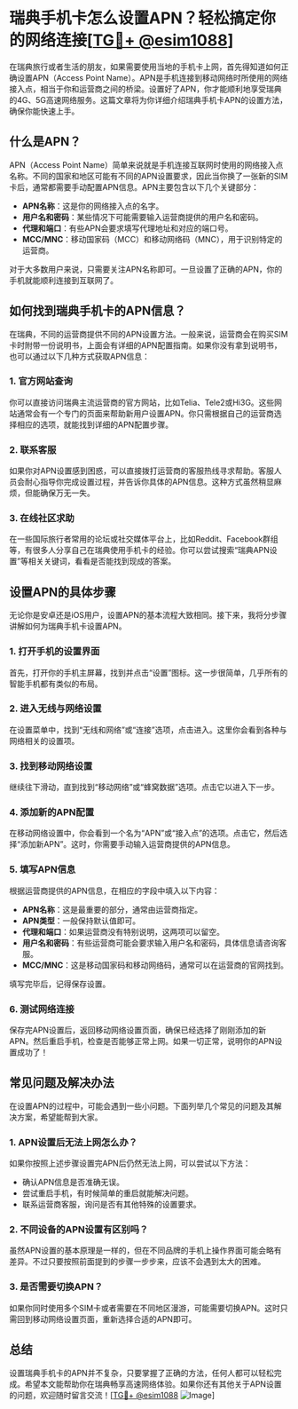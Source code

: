 # 瑞典手机卡怎么设置APN？轻松搞定你的网络连接[[TG💪+ @esim1088](https://t.me/s/esim1088)]

在瑞典旅行或者生活的朋友，如果需要使用当地的手机卡上网，首先得知道如何正确设置APN（Access Point Name）。APN是手机连接到移动网络时所使用的网络接入点，相当于你和运营商之间的桥梁。设置好了APN，你才能顺利地享受瑞典的4G、5G高速网络服务。这篇文章将为你详细介绍瑞典手机卡APN的设置方法，确保你能快速上手。

## 什么是APN？

APN（Access Point Name）简单来说就是手机连接互联网时使用的网络接入点名称。不同的国家和地区可能有不同的APN设置要求，因此当你换了一张新的SIM卡后，通常都需要手动配置APN信息。APN主要包含以下几个关键部分：

- **APN名称**：这是你的网络接入点的名字。
- **用户名和密码**：某些情况下可能需要输入运营商提供的用户名和密码。
- **代理和端口**：有些APN会要求填写代理地址和对应的端口号。
- **MCC/MNC**：移动国家码（MCC）和移动网络码（MNC），用于识别特定的运营商。

对于大多数用户来说，只需要关注APN名称即可。一旦设置了正确的APN，你的手机就能顺利连接到互联网了。

## 如何找到瑞典手机卡的APN信息？

在瑞典，不同的运营商提供不同的APN设置方法。一般来说，运营商会在购买SIM卡时附带一份说明书，上面会有详细的APN配置指南。如果你没有拿到说明书，也可以通过以下几种方式获取APN信息：

### 1. 官方网站查询

你可以直接访问瑞典主流运营商的官方网站，比如Telia、Tele2或Hi3G。这些网站通常会有一个专门的页面来帮助新用户设置APN。你只需根据自己的运营商选择相应的选项，就能找到详细的APN配置步骤。

### 2. 联系客服

如果你对APN设置感到困惑，可以直接拨打运营商的客服热线寻求帮助。客服人员会耐心指导你完成设置过程，并告诉你具体的APN信息。这种方式虽然稍显麻烦，但能确保万无一失。

### 3. 在线社区求助

在一些国际旅行者常用的论坛或社交媒体平台上，比如Reddit、Facebook群组等，有很多人分享自己在瑞典使用手机卡的经验。你可以尝试搜索“瑞典APN设置”等相关关键词，看看是否能找到现成的答案。

## 设置APN的具体步骤

无论你是安卓还是iOS用户，设置APN的基本流程大致相同。接下来，我将分步骤讲解如何为瑞典手机卡设置APN。

### 1. 打开手机的设置界面

首先，打开你的手机主屏幕，找到并点击“设置”图标。这一步很简单，几乎所有的智能手机都有类似的布局。

### 2. 进入无线与网络设置

在设置菜单中，找到“无线和网络”或“连接”选项，点击进入。这里你会看到各种与网络相关的设置项。

### 3. 找到移动网络设置

继续往下滑动，直到找到“移动网络”或“蜂窝数据”选项。点击它以进入下一步。

### 4. 添加新的APN配置

在移动网络设置中，你会看到一个名为“APN”或“接入点”的选项。点击它，然后选择“添加新APN”。这时，你需要手动输入运营商提供的APN信息。

### 5. 填写APN信息

根据运营商提供的APN信息，在相应的字段中填入以下内容：

- **APN名称**：这是最重要的部分，通常由运营商指定。
- **APN类型**：一般保持默认值即可。
- **代理和端口**：如果运营商没有特别说明，这两项可以留空。
- **用户名和密码**：有些运营商可能会要求输入用户名和密码，具体信息请咨询客服。
- **MCC/MNC**：这是移动国家码和移动网络码，通常可以在运营商的官网找到。

填写完毕后，记得保存设置。

### 6. 测试网络连接

保存完APN设置后，返回移动网络设置页面，确保已经选择了刚刚添加的新APN。然后重启手机，检查是否能够正常上网。如果一切正常，说明你的APN设置成功了！

## 常见问题及解决办法

在设置APN的过程中，可能会遇到一些小问题。下面列举几个常见的问题及其解决方案，希望能帮到大家。

### 1. APN设置后无法上网怎么办？

如果你按照上述步骤设置完APN后仍然无法上网，可以尝试以下方法：
- 确认APN信息是否准确无误。
- 尝试重启手机，有时候简单的重启就能解决问题。
- 联系运营商客服，询问是否有其他特殊的设置要求。

### 2. 不同设备的APN设置有区别吗？

虽然APN设置的基本原理是一样的，但在不同品牌的手机上操作界面可能会略有差异。不过只要按照前面提到的步骤一步步来，应该不会遇到太大的困难。

### 3. 是否需要切换APN？

如果你同时使用多个SIM卡或者需要在不同地区漫游，可能需要切换APN。这时只需回到移动网络设置页面，重新选择合适的APN即可。

## 总结

设置瑞典手机卡的APN并不复杂，只要掌握了正确的方法，任何人都可以轻松完成。希望本文能帮助你在瑞典畅享高速网络体验。如果你还有其他关于APN设置的问题，欢迎随时留言交流！[[TG💪+ @esim1088](https://t.me/s/esim1088) ![Image](https://i.postimg.cc/4NQfJmqS/Snipaste-2025-05-13-00-14-12.png)]